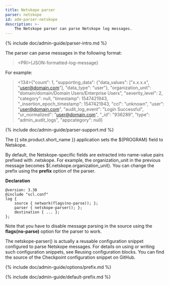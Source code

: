 ```yaml
---
title: Netskope parser
parser: netskope
id: adm-parser-netskope
description: >-
    The Netskope parser can parse Netskope log messages.
---
```


{% include doc/admin-guide/parser-intro.md %}

The parser can parse messages in the following format:

>\<PRI\>{JSON-formatted-log-message}

For example:

><134>{"count": 1, "supporting_data": {"data_values": ["x.x.x.x", "user@domain.com"], "data_type": "user"}, "organization_unit": "domain/domain/Domain Users/Enterprise Users", "severity_level": 2, "category": null, "timestamp": 1547421943, "_insertion_epoch_timestamp": 1547421943, "ccl": "unknown", "user": "user@domain.com", "audit_log_event": "Login Successful", "ur_normalized": "user@domain.com", "_id": "936289", "type": "admin_audit_logs", "appcategory": null}

{% include doc/admin-guide/parser-support.md %}

The {{ site.product.short_name }} application sets the ${PROGRAM} field to Netskope.

By default, the Netskope-specific fields are extracted into name-value
pairs prefixed with .netskope. For example, the organization\_unit in
the previous message becomes ${.netskope.organization\_unit}. You can
change the prefix using the **prefix** option of the parser.

**Declaration**

```config
@version: 3.38
@include "scl.conf"
log {
    source { network(flags(no-parse)); };
    parser { netskope-parser(); };
    destination { ... };
};
```

Note that you have to disable message parsing in the source using the
**flags(no-parse)** option for the parser to work.

The netskope-parser() is actually a reusable configuration snippet
configured to parse Netskope messages. For details on using or writing
such configuration snippets, see Reusing configuration blocks.
You can find the source of the Checkpoint configuration snippet on GitHub.

{% include doc/admin-guide/options/prefix.md %}

{% include doc/admin-guide/default-prefix.md %}
